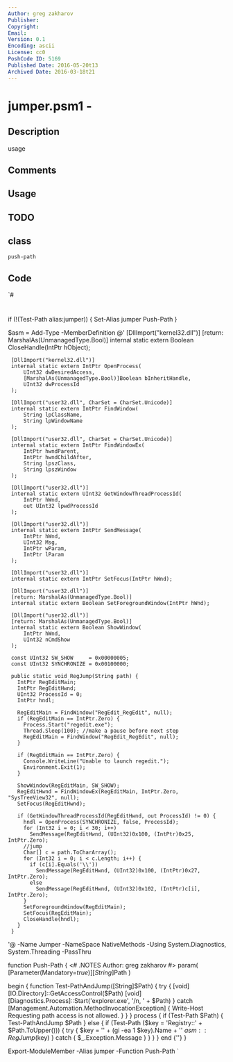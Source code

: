 ```yaml
---
Author: greg zakharov
Publisher: 
Copyright: 
Email: 
Version: 0.1
Encoding: ascii
License: cc0
PoshCode ID: 5169
Published Date: 2016-05-20t13
Archived Date: 2016-03-18t21
---
```


# jumper.psm1 - 

## Description

usage

## Comments



## Usage



## TODO



## class

`push-path`

## Code

`#
 #
 if (!(Test-Path alias:jumper)) { Set-Alias jumper Push-Path }
 
 $asm = Add-Type -MemberDefinition @'
     [DllImport("kernel32.dll")]
     [return: MarshalAs(UnmanagedType.Bool)]
     internal static extern Boolean CloseHandle(IntPtr hObject);
     
     [DllImport("kernel32.dll")]
     internal static extern IntPtr OpenProcess(
         UInt32 dwDesiredAccess,
         [MarshalAs(UnmanagedType.Bool)]Boolean bInheritHandle,
         UInt32 dwProcessId
     );
     
     [DllImport("user32.dll", CharSet = CharSet.Unicode)]
     internal static extern IntPtr FindWindow(
         String lpClassName,
         String lpWindowName
     );
     
     [DllImport("user32.dll", CharSet = CharSet.Unicode)]
     internal static extern IntPtr FindWindowEx(
         IntPtr hwndParent,
         IntPtr hwndChildAfter,
         String lpszClass,
         String lpszWindow
     );
     
     [DllImport("user32.dll")]
     internal static extern UInt32 GetWindowThreadProcessId(
         IntPtr hWnd,
         out UInt32 lpwdProcessId
     );
     
     [DllImport("user32.dll")]
     internal static extern IntPtr SendMessage(
         IntPtr hWnd,
         UInt32 Msg,
         IntPtr wParam,
         IntPtr lParam
     );
     
     [DllImport("user32.dll")]
     internal static extern IntPtr SetFocus(IntPtr hWnd);
     
     [DllImport("user32.dll")]
     [return: MarshalAs(UnmanagedType.Bool)]
     internal static extern Boolean SetForegroundWindow(IntPtr hWnd);
     
     [DllImport("user32.dll")]
     [return: MarshalAs(UnmanagedType.Bool)]
     internal static extern Boolean ShowWindow(
         IntPtr hWnd,
         UInt32 nCmdShow
     );
     
     const UInt32 SW_SHOW     = 0x00000005;
     const UInt32 SYNCHRONIZE = 0x00100000;
     
     public static void RegJump(String path) {
       IntPtr RegEditMain;
       IntPtr RegEditHwnd;
       UInt32 ProcessId = 0;
       IntPtr hndl;
       
       RegEditMain = FindWindow("RegEdit_RegEdit", null);
       if (RegEditMain == IntPtr.Zero) {
         Process.Start("regedit.exe");
         Thread.Sleep(100); //make a pause before next step
         RegEditMain = FindWindow("RegEdit_RegEdit", null);
       }
       
       if (RegEditMain == IntPtr.Zero) {
         Console.WriteLine("Unable to launch regedit.");
         Environment.Exit(1);
       }
       
       ShowWindow(RegEditMain, SW_SHOW);
       RegEditHwnd = FindWindowEx(RegEditMain, IntPtr.Zero, "SysTreeView32", null);
       SetFocus(RegEditHwnd);
       
       if (GetWindowThreadProcessId(RegEditHwnd, out ProcessId) != 0) {
         hndl = OpenProcess(SYNCHRONIZE, false, ProcessId);
         for (Int32 i = 0; i < 30; i++)
           SendMessage(RegEditHwnd, (UInt32)0x100, (IntPtr)0x25, IntPtr.Zero);
         //jump
         Char[] c = path.ToCharArray();
         for (Int32 i = 0; i < c.Length; i++) {
           if (c[i].Equals('\\'))
             SendMessage(RegEditHwnd, (UInt32)0x100, (IntPtr)0x27, IntPtr.Zero);
           else
             SendMessage(RegEditHwnd, (UInt32)0x102, (IntPtr)c[i], IntPtr.Zero);
         }
         SetForegroundWindow(RegEditMain);
         SetFocus(RegEditMain);
         CloseHandle(hndl);
       }
     }
 '@ -Name Jumper -NameSpace NativeMethods -Using System.Diagnostics, System.Threading -PassThru
 
 function Push-Path {
   <#
     .NOTES
         Author: greg zakharov
   #>
   param(
     [Parameter(Mandatory=$true)]
     [String]$Path
   )
   
   begin {
     function Test-PathAndJump([String]$Path) {
       try {
         [void][IO.Directory]::GetAccessControl($Path)
         [void][Diagnostics.Process]::Start('explorer.exe', '/n, ' + $Path)
       }
       catch [Management.Automation.MethodInvocationException] {
         Write-Host Requesting path access is not allowed.
       }
     }
   }
   process {
     if (Test-Path $Path) { Test-PathAndJump $Path }
     else {
       if (Test-Path ($key = 'Registry::' + $Path.ToUpper())) {
         try {
           $key = '\' + (gi -ea 1 $key).Name + '\'
           $asm::RegJump($key)
         }
         catch { $_.Exception.Message }
       }
     }
   }
   end {''}
 }
 
 Export-ModuleMember -Alias jumper -Function Push-Path
`

